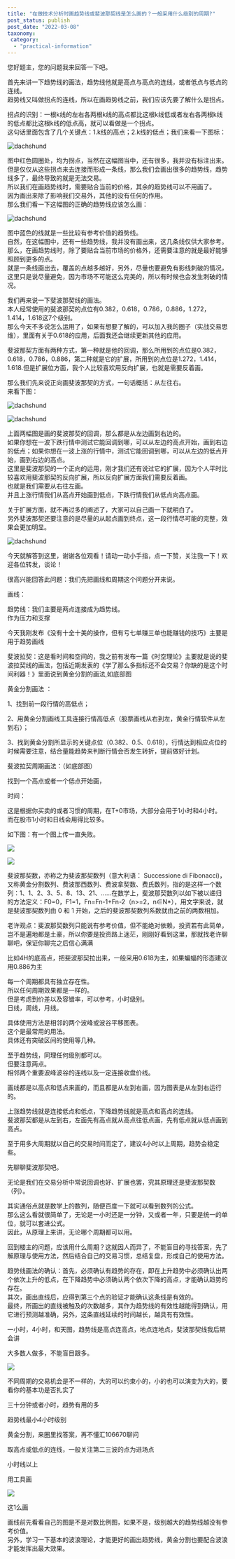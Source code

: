 ```yaml
---
title: "在做技术分析时画趋势线或斐波那契线是怎么画的？一般采用什么级别的周期?"
post_status: publish
post_date: "2022-03-08"
taxonomy:
 category: 
  - "practical-information"
---
```


您好题主，您的问题我来回答一下吧。  

首先来讲一下趋势线的画法，趋势线他就是高点与高点的连线，或者低点与低点的连线。  
趋势线又叫做拐点的连线，所以在画趋势线之前，我们应该先要了解什么是拐点。  

拐点的识别：一根k线的左右各两根k线的高点都比这根k线低或者左右各两根k线的低点都比这根k线的低点高，就可以看做是一个拐点。  
这句话里面包含了几个关键点：1.k线的高点；2.k线的低点；我们来看一下图标：

![dachshund](https://cdn.fendou.la/funstoutiao/2020/11/153200974.png)

图中红色圆圈处，均为拐点，当然在这幅图当中，还有很多，我并没有标注出来。  
但是仅仅从这些拐点来去连接而形成一条线，那么我们会画出很多的趋势线，趋势线多了，最终导致的就是无法交易。  
所以我们在画趋势线时，需要贴合当前的价格，其余的趋势线可以不用画了。  
因为画出来除了影响我们交易外，其他的没有任何的作用。  
那么我们看一下这幅图的正确的趋势线应该怎么画：

![dachshund](https://cdn.fendou.la/funstoutiao/2020/11/153636145.png)

图中蓝色的线就是一些比较有参考价值的趋势线。  
自然，在这幅图中，还有一些趋势线，我并没有画出来，这几条线仅供大家参考。  
那么，在画趋势线时，除了要贴合当前市场的价格外，还需要注意的就是最好能够照顾到更多的点。  
就是一条线画出去，覆盖的点越多越好，另外，尽量也要避免有影线刺破的情况，这里只是说尽量避免，因为市场不可能这么完美的，所以有时候也会发生刺破的情况。  

我们再来说一下斐波那契线的画法。  
本人经常使用的斐波那契的点位有0.382，0.618，0.786，0.886，1.272，1.414，1.618这7个级别。  
那么今天不多说怎么运用了，如果有想要了解的，可以加入我的圈子（实战交易思维），里面有关于0.618的应用，后面我还会继续更新其他的应用。  

斐波那契方面有两种方式，第一种就是他的回调，那么所用到的点位是0.382，0.618，0.786，0.886，第二种就是它的扩展，所用到的点位是1.272，1.414，1.618.但是扩展位方面，我个人比较喜欢用反向扩展，也就是需要反着画。  

那么我们先来说正向画斐波那契的方式，一句话概括：从左往右。  
来看下图：

![dachshund](https://cdn.fendou.la/funstoutiao/2020/11/155305911.png)

![dachshund](https://cdn.fendou.la/funstoutiao/2020/11/155458692.png)

上面两幅图是画的斐波那契的回调，那么都是从左边画到右边的。  
如果你想在一波下跌行情中测试它能回调到哪，可以从左边的高点开始，画到右边的低点；如果你想在一波上涨的行情中，测试它能回调到哪，可以从左边的低点开始，画到右边的高点。  
这里是斐波那契的一个正向的运用，刚才我们还有说过它的扩展，因为个人平时比较喜欢用斐波那契的反向扩展，所以反向扩展方面我们需要反着画。  
也就是我们需要从右往左画。  
并且上涨行情我们从高点开始画到低点，下跌行情我们从低点向高点画。  

关于扩展方面，就不再过多的阐述了，大家可以自己画一下就明白了。  
另外斐波那契还要注意的是尽量的从起点画到终点，这一段行情尽可能的完整，效果会更加明显。  

  

![dachshund](https://cdn.fendou.la/funstoutiao/2020/11/160146474.jpg)

今天就解答到这里，谢谢各位观看！请动一动小手指，点一下赞，关注我一下！欢迎各位转发，谈论！

很高兴能回答此问题：我们先把画线和周期这个问题分开来说。  

画线：

趋势线：我们主要是两点连接成为趋势线。  
作为压力和支撑

今天我刚发布《没有十全十美的操作，但有亏七单赚三单也能赚钱的技巧》​主要是用于趋势画线

斐波拉契：这是看时间和空间的，我之前有发布一篇《时空理论》主要就是说的斐波拉契​线的画法，包括近期发表的《学了那么多指标还不会交易？你缺的是这个时间利器！》里面说到黄金分割的画法,如底部图

黄金分割画法 ：

1、找到前一段行情的高低点；

2、用黄金分割画线工具连接行情高低点（股票画线从右到左，黄金行情软件从左到右）；

3、找到黄金分割所显示的关键点位（0.382、0.5、0.618），行情达到相应点位的时候需要注意，结合量能趋势来判断行情会否发生转折，提前做好计划。  

斐波拉契周期画法：（如底部图）

找到一个高点或者一个低点开始画，

​时间：

这是根据你买卖的或者习惯的周期，在T+0市场，大部分会用于1小时和4小时。  
而在股市1小时和日线会用得比较多。  

如下图：有一个图上传一直失败。  
  

  

![](https://cdn.fendou.la/funstoutiao/2020/11/003744645.jpg)

  

  

![](https://cdn.fendou.la/funstoutiao/2020/11/003600552.png)

斐波那契数，亦称之为斐波那契数列（意大利语： Successione di Fibonacci)，又称黄金分割数列、费波那西数列、费波拿契数、费氏数列，指的是这样一个数列：1、1、2、3、5、8、13、21、……在数学上，斐波那契数列以如下被以递归的方法定义：F0=0，F1=1，Fn=Fn-1+Fn-2（n>=2，n∈N*），用文字来说，就是斐波那契数列由 0 和 1 开始，之后的斐波那契数列系数就由之前的两数相加。  

  

老许观点：斐波那契数列只能说有参考价值，但不能绝对依赖，投资若有此简单，岂不是遍地都是土豪，所以你要是投资路上迷茫，刚刚好看到这里，那就找老许聊聊吧，保证你聊完之后信心满满

比如4H的底高点，把斐波那契拉出来，一般采用0.618为主，如果蝙蝠的形态建议用0.886为主

每一个周期都具有独立存在性。  
所以任何周期效果都是一样的。  
但是考虑到价差以及容错率，可以参考，小时级别。  
日线，周线，月线。  

具体使用方法是相邻的两个波峰或波谷平移图表。  
这个是最常用的用法。  
具体还有突破区间的使用等几种。  

至于趋势线，同理任何级别都可以。  
但要注意两点。  
相邻两个重要波峰波谷的连线以及一定连接收盘价线。  

画线都是以高点和低点来画的，而且都是从左到右画，因为图表是从左到右运行的。  

上涨趋势线就是连接低点和低点，下降趋势线就是高点和高点的连线。  
斐波那契都是从左到右，左面先有高点就从高点往低点画，先有低点就从低点画到高点。  

至于用多大周期就以自己的交易时间而定了，建议4小时以上周期，趋势会稳定些。  

先聊聊斐波那契吧。  

无论是我们在交易分析中常说回调也好、扩展也罢，究其原理还是斐波那契数（列）。  

其实通俗点就是数学上的数列，随便百度一下就可以看到数列的公式。  
那么这么看就很简单了，无论是一小时还是一分钟，又或者一年，只要是统一的单位，就可以套进公式。  
因此，从原理上来讲，无论哪个周期都可以用。  

回到楼主的问题，应该用什么周期？这就因人而异了，不能盲目的寻找答案，先了解原理与使用方法，然后结合自己的交易习惯，总结复盘，形成自己的使用方法。  

趋势线画法的确认：首先，必须确认有趋势的存在，即在上升趋势中必须确认出两个依次上升的低点，在下降趋势中必须确认两个依次下降的高点，才能确认趋势的存在。  
其次，画出直线后，应得到第三个点的验证才能确认这条线是有效的。  
最终，所画出的直线被触及的次数越多，其作为趋势线的有效性越能得到确认，用它进行预测越准确，另外，这条直线延续的时间越长，越具有有效性。  

一小时，4小时，和天图，趋势线是高点连高点，地点连地点，斐波那契线我后期会讲

大多数人做多，不能盲目跟多。  

![](https://cdn.fendou.la/funstoutiao/2020/11/225017006.jpg)

不同周期的交易机会是不一样的，大的可以约束小的，小的也可以演变为大的，要看你的基本功是否扎实了

三十分钟或者小时，趋势有用的多

趋势线最小4小时级别

黄金分割，来圈里找答案，再不懂汇106670聊问

取高点或低点的连线，一般关注第二三波的点为进场点

小时线以上

用工具画

![](https://cdn.fendou.la/funstoutiao/2020/11/173316409.jpg)

这1么画

画线前先看看自己的图是不是对数比例图，如果不是，级别越大的趋势线越没有参考价值。  
另外，学习一下基本的波浪理论，才能更好的画出趋势线，黄金分割也要配合波浪才能发挥出最大效果。

